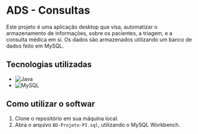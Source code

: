 
# ADS - Consultas

Este projeto é uma aplicação desktop que visa, automatizar o armazenamento de informações, sobre os pacientes, a triagem, e a consulta médica em si. Os dados são armazenados utilizando um banco de dados feito em MySQL.

## Tecnologias utilizadas

- ![Java](https://img.shields.io/badge/Java-ED8B00?style=for-the-badge&logo=openjdk&logoColor=white)
- ![MySQL](https://img.shields.io/badge/MySQL-005C84?style=for-the-badge&logo=mysql&logoColor=white)

## Como utilizar o softwar

1. Clone o repositório em sua máquina local.
2. Abra o arquivo `BD-Projeto-PI.sql`, utilizando o MySQL Workbench.
